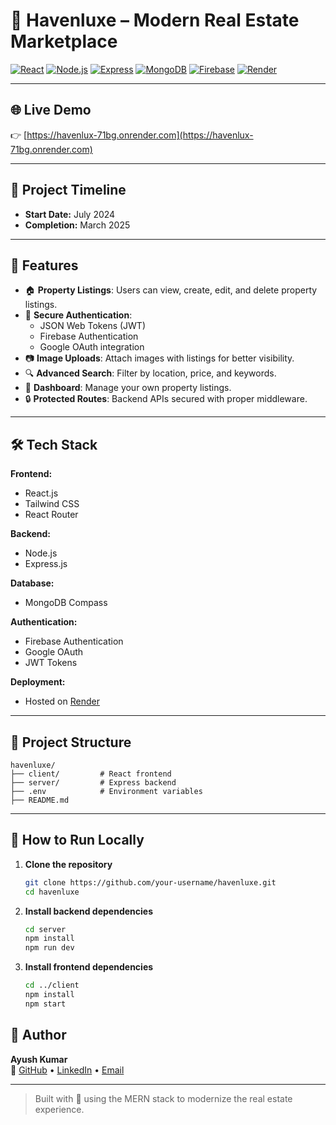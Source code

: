 # 🏡 Havenluxe – Modern Real Estate Marketplace

[![React](https://img.shields.io/badge/React-20232A?style=for-the-badge&logo=react)](https://reactjs.org/)
[![Node.js](https://img.shields.io/badge/Node.js-339933?style=for-the-badge&logo=nodedotjs)](https://nodejs.org/)
[![Express](https://img.shields.io/badge/Express.js-000000?style=for-the-badge&logo=express)](https://expressjs.com/)
[![MongoDB](https://img.shields.io/badge/MongoDB-47A248?style=for-the-badge&logo=mongodb)](https://mongodb.com/)
[![Firebase](https://img.shields.io/badge/Firebase-FFCA28?style=for-the-badge&logo=firebase)](https://firebase.google.com/)
[![Render](https://img.shields.io/badge/Hosted_on-Render-2c384a?style=for-the-badge&logo=render)](https://render.com/)

---

## 🌐 Live Demo

👉 [https://havenlux-71bg.onrender.com](https://havenlux-71bg.onrender.com)

---

## 📌 Project Timeline

- **Start Date:** July 2024  
- **Completion:** March 2025  

---

## 🚀 Features

- 🏠 **Property Listings**: Users can view, create, edit, and delete property listings.
- 🔐 **Secure Authentication**:
  - JSON Web Tokens (JWT)
  - Firebase Authentication
  - Google OAuth integration
- 📷 **Image Uploads**: Attach images with listings for better visibility.
- 🔍 **Advanced Search**: Filter by location, price, and keywords.
- 📂 **Dashboard**: Manage your own property listings.
- 🔒 **Protected Routes**: Backend APIs secured with proper middleware.

---

## 🛠 Tech Stack

**Frontend:**
- React.js
- Tailwind CSS
- React Router

**Backend:**
- Node.js
- Express.js

**Database:**
- MongoDB Compass

**Authentication:**
- Firebase Authentication
- Google OAuth
- JWT Tokens

**Deployment:**
- Hosted on [Render](https://render.com)

---



## 📂 Project Structure

```
havenluxe/
├── client/         # React frontend
├── server/         # Express backend
├── .env            # Environment variables
├── README.md
```

---

## 🧪 How to Run Locally

1. **Clone the repository**
   ```bash
   git clone https://github.com/your-username/havenluxe.git
   cd havenluxe
   ```

2. **Install backend dependencies**
   ```bash
   cd server
   npm install
   npm run dev
   ```

3. **Install frontend dependencies**
   ```bash
   cd ../client
   npm install
   npm start
   ```


## 👤 Author

**Ayush Kumar**  
🔗 [GitHub](https://github.com/Ayush8566) • [LinkedIn](https://www.linkedin.com/in/ayush-kumar-9884b8262/) • [Email](kumarayush59567@gmail.com)

---

> Built with 💚 using the MERN stack to modernize the real estate experience.
